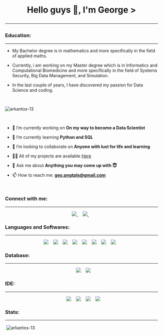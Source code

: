 <h1 align="center"> Hello guys 👋, I'm George ><hr></hr>


<!-----Education-----> 
<h3 align="center">
  
  
<h3 align="left">Education:</h3><hr></hr>
  
   * My Bachelor degree is in mathematics and more specifically in the field of applied maths.
  
   * Currently, i am working on my Master degree which is in Informatics and Computational Biomedicine and more specifically in the field of Systems Security, Big Data Management, and Simulation.
  
   * In the last couple of years, I have discovered my passion for Data Science and coding. 
</p>
  
   
<br>  
<p align="left"> <img src="https://komarev.com/ghpvc/?username=arkantos-13&label=Profile%20views&color=0e75b6&style=flat" alt="arkantos-13" /> </p>
<br>


- 🔭 I’m currently working on **On my way to become a Data Scientist**

- 🌱 I’m currently learning **Python and SQL**

- 👯 I’m looking to collaborate on **Anyone with lust for life and learning**

- 👨‍💻 All of my projects are available [Here](https://github.com/Arkantos-13?tab=repositories)

- 💬 Ask me about **Anything you may come up with :innocent:**

- 📫 How to reach me: **geo.pngtpls@gmail.com**

<br>

<!-----Connect with me-----> 
<h3 align="left">Connect with me:</h3><hr></hr>


<p align='center'>
    <a href="mailto:geo.pngtpls@gmail.com?subject=github_message"><img src="https://img.shields.io/badge/Gmail-EA4335?style=for-the-badge&logo=gmail&logoColor=white" />                </a>&nbsp;&nbsp;&nbsp;
    <a href="https://www.linkedin.com/in/geopanagiotopoulos/">
          <img src="https://img.shields.io/badge/linkedin-%230077B5.svg?&style=for-the-badge&logo=linkedin&logoColor=white" />
        </a>&nbsp;&nbsp;
   
</p>


<!-----Languages and Softwares-----> 
<h3 align="left">Languages and Softwares:</h3><hr></hr>


<p align='center'>
    <img src="https://img.shields.io/badge/Python-3776AB?style=for-the-badge&logo=python&logoColor=white" />
    </a>&nbsp;&nbsp;
       <img src="https://img.shields.io/badge/Pandas-2C2D72?style=for-the-badge&logo=pandas&logoColor=white" />
    </a>&nbsp;&nbsp;
       <img src="https://img.shields.io/badge/Numpy-777BB4?style=for-the-badge&logo=numpy&logoColor=white" />
    </a>&nbsp;&nbsp;
       <img src="https://img.shields.io/badge/scikit_learn-F7931E?style=for-the-badge&logo=scikit-learn&logoColor=white" />
    </a>&nbsp;&nbsp;
       <img src="https://img.shields.io/badge/SciPy-654FF0?style=for-the-badge&logo=SciPy&logoColor=white" />
    </a>&nbsp;&nbsp;
       <img src="https://img.shields.io/badge/TensorFlow-FF6F00?style=for-the-badge&logo=TensorFlow&logoColor=white" />
    </a>&nbsp;&nbsp;
       <img src="https://img.shields.io/badge/Plotly-239120?style=for-the-badge&logo=plotly&logoColor=white" />
    </a>&nbsp;&nbsp;
       <img src="https://img.shields.io/badge/PyTorch-EE4C2C?style=for-the-badge&logo=PyTorch&logoColor=white" />
    </a>&nbsp;&nbsp;
     
</p>


<!-----Databases-----> 
<h3 align="left">Database:</h3><hr></hr>

<p align='center'>
       </a>&nbsp;&nbsp;
       <img src="https://img.shields.io/badge/MySQL-00000F?style=for-the-badge&logo=mysql&logoColor=white" />
        </a>&nbsp;&nbsp;
       <img src="https://img.shields.io/badge/PostgreSQL-316192?style=for-the-badge&logo=postgresql&logoColor=white" />

</p>


<!-----IDE-----> 
<h3 align="left">IDE:</h3><hr></hr>


<p align='center'>
       </a>&nbsp;&nbsp;
           <img src="https://img.shields.io/badge/conda-342B029.svg?&style=for-the-badge&logo=anaconda&logoColor=white" />
       </a>&nbsp;&nbsp;
           <img src="https://img.shields.io/badge/Git-F05032?style=for-the-badge&logo=git&logoColor=white" />
       </a>&nbsp;&nbsp;
           <img src="https://img.shields.io/badge/Jupyter-F37626.svg?&style=for-the-badge&logo=Jupyter&logoColor=white" />
        </a>&nbsp;&nbsp;
           <img src="https://img.shields.io/badge/pycharm-143?style=for-the-badge&logo=pycharm&logoColor=black&color=black&labelColor=green" />

</p>

<!-----Stats----->
<h3 align="left">Stats:</h3><hr></hr>


<p align='center'>
      <p>&nbsp;<img align="center" src="https://github-readme-stats.vercel.app/api?username=arkantos-13&show_icons=true&locale=en" alt="arkantos-13" /></p>
</p>

